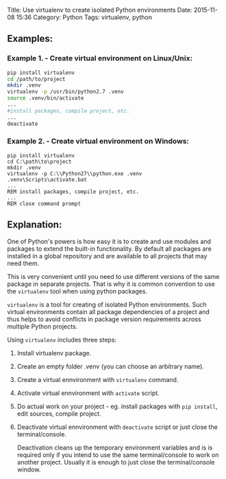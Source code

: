Title: Use virtualenv to create isolated Python environments
Date: 2015-11-08 15:36
Category: Python
Tags: virtualenv, python

Examples:
---------

### Example 1. - Create virtual environment on Linux/Unix:

```bash
pip install virtualenv
cd /path/to/project
mkdir .venv
virtualenv -p /usr/bin/python2.7 .venv
source .venv/bin/activate
...
#install packages, compile project, etc.
...
deactivate
```

### Example 2. - Create virtual environment on Windows:

```batch
pip install virtualenv
cd C:\path\to\project
mkdir .venv
virtualenv -p C:\\Python27\\python.exe .venv
.venv\Scripts\activate.bat
...
REM install packages, compile project, etc.
...
REM close command prompt
```

Explanation:
------------

One of Python's powers is how easy it is to create and use modules and packages to extend the built-in functionality. By default all packages are installed in a global repository and are available to all projects that may need them.

This is very convenient until you need to use different versions of
the same package in separate projects. That is why it is common
convention to use the `virtualenv` tool when using python packages.

`virtualenv` is a tool for creating of isolated Python environments.
Such virtual environments contain all package dependencies of a project
and thus helps to avoid conflicts in package version requirements
across multiple Python projects.

Using `virtualenv` includes three steps:

1. Install virtualenv package.
2. Create an empty folder .venv (you can choose an arbitrary name).
3. Create a virtual ennvironment with `virtualenv` command.
4. Activate virtual ennvironment with `activate` script.
5. Do actual work on your project - eg. install packages with `pip install`, edit sources, compile project.
6. Deactivate virtual ennvironment with `deactivate` script or just close the terminal/console.

   Deactivation cleans up the temporary environment variables and is is required only if you intend to use the same terminal/console to work on another project. Usually it is enough to just close the terminal/console window.

